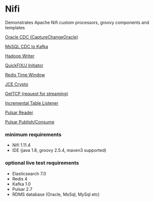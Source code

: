 # Nifi
Demonstrates Apache Nifi custom processors, groovy components and templates

[Oracle CDC (CaptureChangeOracle)](java/nifi-cdc/README.md)

[MsSQL CDC to Kafka](templates/mssql-to-kafka/README.md)

[Hadoop Writer](java/nifi-hadoop-customs/README.md)

[QuickFIX/J Initiator](java/nifi-quickfix/README.md)

[Redis Time Window](java/nifi-redis/README.md)

[JCE Crypto](java/nifi-std/README.md)

[GetTCP (request for streaming)](java/nifi-std/README.md)

[Incremental Table Listener](templates/incremental-table-listener/README.md)

[Pulsar Reader](java/nifi-pulsar-bundle-master/README.md)

[Pulsar Publish/Consume](java/nifi-pulsar-bundle-master/README.md)


### minimum requirements
- Nifi 1.11.4
- IDE (java 1.8, groovy 2.5.4, maven3 supported)

### optional live test requirements 
- Elasticsearch 7.0
- Redis 4
- Kafka 1.0
- Pulsar 2.7
- RDMS database (Oracle, MsSql, MySql etc)


